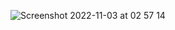 ![Screenshot 2022-11-03 at 02 57 14](https://user-images.githubusercontent.com/95782145/199629611-a80bf845-8e31-4f7b-a845-d5b51467fc88.png)
